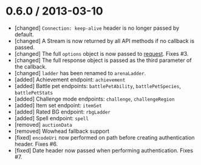 # 0.6.0 / 2013-03-10
* [changed] `Connection: keep-alive` header is no longer passed by default.
* [changed] A Stream is now returned by all API methods if no callback is passed.
* [changed] The full `options` object is now passed to [request](https://github.com/mikeal/request). Fixes #3.
* [changed] The full response object is passed as the third parameter of the callback.
* [changed] `ladder` has been renamed to `arenaLadder`.
* [added] Achievement endpoint: `achievement`
* [added] Battle pet endpoints: `battlePetAbility`, `battlePetSpecies`, `battlePetStats`
* [added] Challenge mode endpoints: `challenge`, `challengeRegion`
* [added] Item set endpoint: `itemSet`
* [added] Rated BG endpoint: `rbgLadder`
* [added] Spell endpoint: `spell`
* [removed] `auctionData`
* [removed] Wowhead fallback support
* [fixed] `encodeUri` now performed on path before creating authentication header. Fixes #6.
* [fixed] Date header now passed when performing authentication. Fixes #7.
